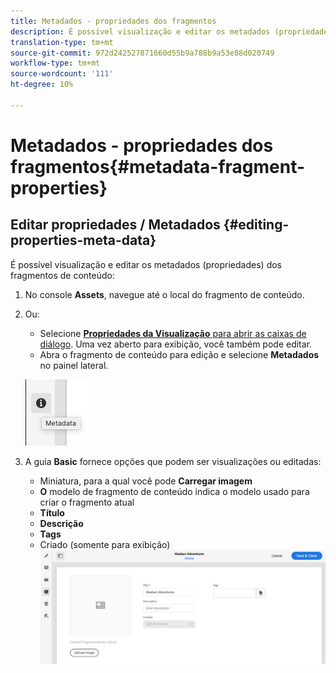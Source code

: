 ```yaml
---
title: Metadados - propriedades dos fragmentos
description: É possível visualização e editar os metadados (propriedades) dos fragmentos de conteúdo.
translation-type: tm+mt
source-git-commit: 972d242527871660d55b9a788b9a53e88d020749
workflow-type: tm+mt
source-wordcount: '111'
ht-degree: 10%

---
```



# Metadados - propriedades dos fragmentos{#metadata-fragment-properties}

## Editar propriedades / Metadados {#editing-properties-meta-data}

É possível visualização e editar os metadados (propriedades) dos fragmentos de conteúdo:

1. No console **Assets**, navegue até o local do fragmento de conteúdo.
2. Ou:

   * Selecione [**Propriedades da Visualização** para abrir as caixas de diálogo](/help/assets/manage-digital-assets.md#editing-properties). Uma vez aberto para exibição, você também pode editar.
   * Abra o fragmento de conteúdo para edição e selecione **Metadados** no painel lateral.

   ![metadata](assets/cfm-metadata-01.png)

3. A guia **Basic** fornece opções que podem ser visualizações ou editadas:

   * Miniatura, para a qual você pode **Carregar imagem**
   * **O** modelo de fragmento de conteúdo indica o modelo usado para criar o fragmento atual
   * **Título**
   * **Descrição**
   * **Tags**
   * Criado (somente para exibição)
   ![metadados](assets/cfm-metadata-02.png)
